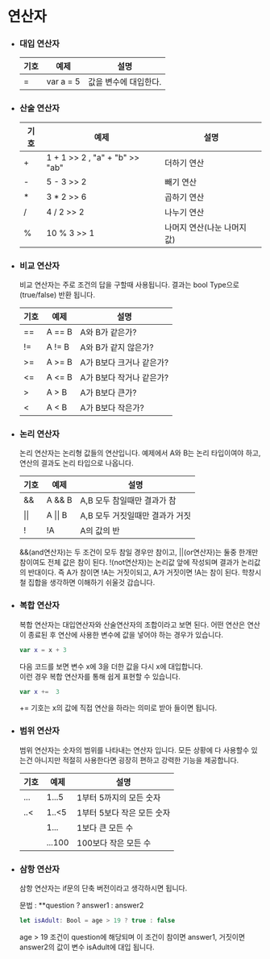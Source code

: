 # 연산자

* ### 대입 연산자

  | 기호 | 예제 | 설명 |
  | --- | --- | --- |
  | = | var a = 5 | 값을 변수에 대입한다. |
* ### 산술 연산자

  | 기호 | 예제 | 설명 |
  | --- | --- | --- |
  | + | 1 + 1 &gt;&gt; 2 ,   "a" + "b" &gt;&gt; "ab" | 더하기 연산 |
  | - | 5 - 3 &gt;&gt; 2 | 빼기 연산 |
  | \* | 3 \* 2 &gt;&gt; 6 | 곱하기 연산 |
  | / | 4 / 2 &gt;&gt;  2 | 나누기 연산 |
  | % | 10 % 3 &gt;&gt; 1 | 나머지 연산\(나눈 나머지 값\) |
* ### 비교 연산자

  비교 연산자는 주로 조건의 답을 구할때 사용됩니다. 결과는 bool Type으로\(true/false\) 반환 됩니다.

  | 기호 | 예제 | 설명 |
  | --- | --- | --- |
  | == | A == B | A와 B가 같은가? |
  | != | A != B | A와 B가 같지 않은가? |
  | &gt;= | A &gt;= B | A가 B보다 크거나 같은가? |
  | &lt;= | A &lt;= B | A가 B보다 작거나 같은가? |
  | &gt; | A &gt; B | A가 B보다 큰가? |
  | &lt; | A &lt; B | A가 B보다 작은가? |

* ### 논리 연산자

  논리 연산자는 논리형 값들의 연산입니다. 예제에서 A와 B는 논리 타입이여야 하고, 연산의 결과도 논리 타입으로 나옵니다.

  | 기호 | 예제 | 설명 |
  | --- | --- | --- |
  | && | A && B | A,B 모두 참일때만 결과가 참 |
  | \|\| | A \|\| B | A,B 모두 거짓일때만 결과가 거짓 |
  | ! | !A | A의 값의 반 |

  &&\(and연산자\)는 두 조건이 모두 참일 경우만 참이고, \|\|\(or연산자\)는 둘중 한개만 참이여도 전체 값은 참이 된다. !\(not연산자\)는 논리값 앞에 작성되며 결과가 논리값의 반대이다. 즉 A가 참이면 !A는 거짓이되고, A가 거짓이면 !A는 참이 된다. 학창시철 집합을 생각하면 이해하기 쉬울것 갑습니다.

* ### 복합 연산자

  복합 연산자는 대입연산자와 산술연산자의 조합이라고 보면 된다. 어떤 연산은 연산이 종료된 후 연산에 사용한 변수에 값을 넣어야 하는 경우가 있습니다.  
  
  ```swift
  var x = x + 3  
  ```
   
  다음 코드를 보면 변수 x에 3을 더한 값을 다시 x에 대입합니다.  
  이런 경우 복합 연산자를 통해 쉽게 표현할 수 있습니다.  
  
  ```swift
  var x +=  3  
  ```
  
  += 기호는 x의 값에 직접 연산을 하라는 의미로 받아 들이면 됩니다.

* ### 범위 연산자

  범위 연산자는 숫자의 범위를 나타내는 연산자 입니다. 모든 상황에 다 사용할수 있는건 아니지만 적절히 사용한다면 굉장히 편하고 강력한 기능을 제공합니다.

  | 기호 | 예제 | 설명 |
  | --- | --- | --- |
  | ... | 1...5 | 1부터 5까지의 모든 숫자 |
  | ..&lt; | 1..&lt;5 | 1부터 5보다 작은 모든 숫자 |
  |  | 1... | 1보다 큰 모든  수 |
  |  | ...100 | 100보다 작은 모든 수 |

* ### 삼항 연산자

  삼항 연산자는 if문의 단축 버전이라고 생각하시면 됩니다. 

  문법 : **question ? answer1 : answer2   
  
  ```swift  
  let isAdult: Bool = age > 19 ? true : false  
  ```
   age > 19 조건이 question에 해당되며 이 조건이 참이면 answer1, 거짓이면 answer2의 값이 변수 isAdult에 대입 됩니다. 



